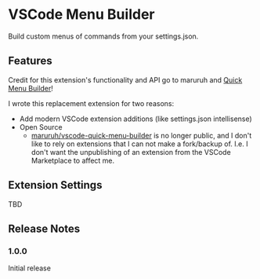 # VSCode Menu Builder

Build custom menus of commands from your settings.json.

## Features

Credit for this extension's functionality and API go to maruruh and [Quick Menu Builder](https://marketplace.visualstudio.com/items?itemName=maruruh.vscode-quick-menu-builder)!

I wrote this replacement extension for two reasons:

- Add modern VSCode extension additions (like settings.json intellisense)
- Open Source
  - [maruruh/vscode-quick-menu-builder](https://github.com/maruruh/vscode-quick-menu-builder) is no longer public, and I don't like to rely on extensions that I can not make a fork/backup of. I.e. I don't want the unpublishing of an extension from the VSCode Marketplace to affect me.

## Extension Settings

TBD

## Release Notes

### 1.0.0

Initial release
